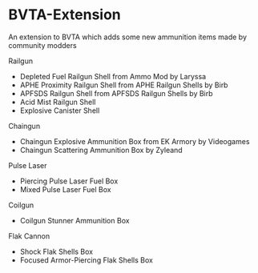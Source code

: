 # BVTA-Extension
An extension to BVTA which adds some new ammunition items made by community modders

Railgun
  - Depleted Fuel Railgun Shell from Ammo Mod by Laryssa
  - APHE Proximity Railgun Shell from APHE Railgun Shells by Birb
  - APFSDS Railgun Shell from APFSDS Railgun Shells by Birb
  - Acid Mist Railgun Shell
  - Explosive Canister Shell

Chaingun
  - Chaingun Explosive Ammunition Box from EK Armory by Videogames
  - Chaingun Scattering Ammunition Box by Zyleand

Pulse Laser
  - Piercing Pulse Laser Fuel Box
  - Mixed Pulse Laser Fuel Box

Coilgun
  - Coilgun Stunner Ammunition Box

Flak Cannon
  - Shock Flak Shells Box
  - Focused Armor-Piercing Flak Shells Box